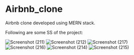 # Airbnb_clone
Airbnb clone developed using MERN stack.

Following are some SS of the project: 

![Screenshot (211)](https://github.com/OmkarGore19/Airbnb_clone/assets/99486766/d14facfa-27fc-4c40-85c1-8a836d8353fc)
![Screenshot (212)](https://github.com/OmkarGore19/Airbnb_clone/assets/99486766/906814ee-04b1-4a58-8a29-7d371237bc8d)
![Screenshot (217)](https://github.com/OmkarGore19/Airbnb_clone/assets/99486766/a46c075b-513c-491b-b017-c0c99af5f4d9)
![Screenshot (216)](https://github.com/OmkarGore19/Airbnb_clone/assets/99486766/2649cd16-9070-4e6a-b530-282c405bcfca)
![Screenshot (214)](https://github.com/OmkarGore19/Airbnb_clone/assets/99486766/d787a518-bfda-44dc-a129-9c1c70229a36)
![Screenshot (215)](https://github.com/OmkarGore19/Airbnb_clone/assets/99486766/65ddfd58-5ec8-4010-ad31-9f16dfdc4470)

